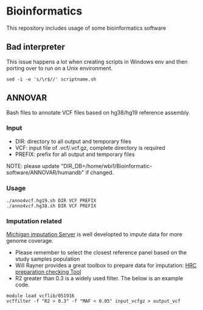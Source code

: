 # Bioinformatics
This repository includes usage of some bioinformatics software

## Bad interpreter  
This issue happens a lot when creating scripts in Windows env and then porting over to run on a Unix environment.
```
sed -i -e 's/\r$//' scriptname.sh
```

## ANNOVAR
Bash files to annotate VCF files based on hg38/hg19 reference assembly.

### Input
- DIR: directory to all output and temporary files
- VCF: input file of .vcf/.vcf.gz, complete directory is required
- PREFIX: prefix for all output and temporary files

NOTE: please update "DIR_DB=/home/wbi1/Bioinformatic-software/ANNOVAR/humandb" if changed.
### Usage
```
./anno4vcf.hg19.sh DIR VCF PREFIX
./anno4vcf.hg38.sh DIR VCF PREFIX
```

### Imputation related
[Michigan imputation Server](https://imputationserver.sph.umich.edu/index.html#!pages/home) is well developted to impute data for more genome coverage.
- Please remember to select the closest reference panel based on the study samples population
- Will Rayner provides a great toolbox to prepare data for imputation: [HRC preparation checking Tool](http://www.well.ox.ac.uk/~wrayner/tools/)
- R2 greater than 0.3 is a widely used filter. The below is an example code.
```
module load vcflib/051916
vcffilter -f "R2 > 0.3" -f "MAF < 0.05" input_vcfgz > output_vcf  
```
